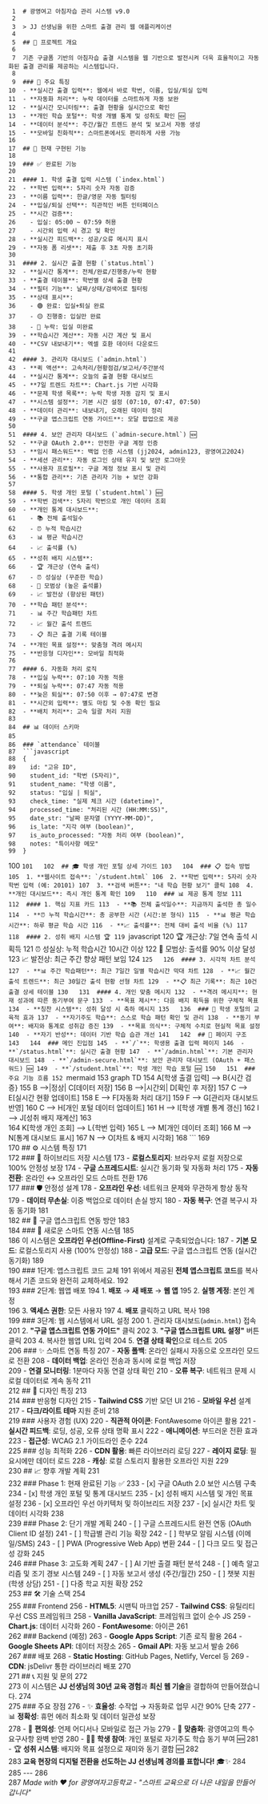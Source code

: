      1	# 광영여고 아침자습 관리 시스템 v9.0
     2	
     3	> JJ 선생님을 위한 스마트 출결 관리 웹 애플리케이션
     4	
     5	## 🌟 프로젝트 개요
     6	
     7	기존 구글폼 기반의 아침자습 출결 시스템을 웹 기반으로 발전시켜 더욱 효율적이고 자동화된 출결 관리를 제공하는 시스템입니다. 
     8	
     9	### 🎯 주요 특징
    10	- **실시간 출결 입력**: 웹에서 바로 학번, 이름, 입실/퇴실 입력
    11	- **자동화 처리**: 누락 데이터를 스마트하게 자동 보완
    12	- **실시간 모니터링**: 출결 현황을 실시간으로 확인
    13	- **개인 학습 포털**: 학생 개별 통계 및 성취도 확인 🆕
    14	- **데이터 분석**: 주간/월간 트렌드 분석 및 보고서 자동 생성
    15	- **모바일 친화적**: 스마트폰에서도 편리하게 사용 가능
    16	
    17	## 🚀 현재 구현된 기능
    18	
    19	### ✅ 완료된 기능
    20	
    21	#### 1. 학생 출결 입력 시스템 (`index.html`)
    22	- **학번 입력**: 5자리 숫자 자동 검증
    23	- **이름 입력**: 한글/영문 자동 필터링
    24	- **입실/퇴실 선택**: 직관적인 버튼 인터페이스
    25	- **시간 검증**: 
    26	  - 입실: 05:00 ~ 07:59 허용
    27	  - 시간외 입력 시 경고 및 확인
    28	- **실시간 피드백**: 성공/오류 메시지 표시
    29	- **자동 폼 리셋**: 제출 후 3초 자동 초기화
    30	
    31	#### 2. 실시간 출결 현황 (`status.html`)
    32	- **실시간 통계**: 전체/완료/진행중/누락 현황
    33	- **출결 테이블**: 학번별 상세 출결 현황
    34	- **필터 기능**: 날짜/상태/검색어로 필터링
    35	- **상태 표시**: 
    36	  - 🟢 완료: 입실+퇴실 완료
    37	  - 🟡 진행중: 입실만 완료
    38	  - 🔴 누락: 입실 미완료
    39	- **학습시간 계산**: 자동 시간 계산 및 표시
    40	- **CSV 내보내기**: 엑셀 호환 데이터 다운로드
    41	
    42	#### 3. 관리자 대시보드 (`admin.html`)
    43	- **퀵 액션**: 고속처리/현황점검/보고서/주간분석
    44	- **실시간 통계**: 오늘의 출결 현황 대시보드
    45	- **7일 트렌드 차트**: Chart.js 기반 시각화
    46	- **문제 학생 목록**: 누락 학생 자동 감지 및 표시
    47	- **시스템 설정**: 기본 시간 설정 (07:10, 07:47, 07:50)
    48	- **데이터 관리**: 내보내기, 오래된 데이터 정리
    49	- **구글 앱스크립트 연동 가이드**: 모달 팝업으로 제공
    50	
    51	#### 4. 보안 관리자 대시보드 (`admin-secure.html`) 🆕
    52	- **구글 OAuth 2.0**: 안전한 구글 계정 인증
    53	- **임시 패스워드**: 백업 인증 시스템 (jj2024, admin123, 광영여고2024)
    54	- **세션 관리**: 자동 로그인 상태 유지 및 보안 로그아웃
    55	- **사용자 프로필**: 구글 계정 정보 표시 및 관리
    56	- **통합 관리**: 기존 관리자 기능 + 보안 강화
    57	
    58	#### 5. 학생 개인 포털 (`student.html`) 🆕
    59	- **학번 검색**: 5자리 학번으로 개인 데이터 조회
    60	- **개인 통계 대시보드**: 
    61	  - 📚 전체 출석일수
    62	  - ⏰ 누적 학습시간
    63	  - 📊 평균 학습시간
    64	  - 📈 출석률 (%)
    65	- **성취 배지 시스템**: 
    66	  - 🏆 개근상 (연속 출석)
    67	  - ⏰ 성실상 (꾸준한 학습)
    68	  - 🌟 모범상 (높은 출석률)
    69	  - 📈 발전상 (향상된 패턴)
    70	- **학습 패턴 분석**:
    71	  - 📊 주간 학습패턴 차트
    72	  - 📈 월간 출석 트렌드
    73	  - 📋 최근 출결 기록 테이블
    74	- **개인 목표 설정**: 맞춤형 격려 메시지
    75	- **반응형 디자인**: 모바일 최적화
    76	
    77	#### 6. 자동화 처리 로직
    78	- **입실 누락**: 07:10 자동 적용
    79	- **퇴실 누락**: 07:47 자동 적용  
    80	- **늦은 퇴실**: 07:50 이후 → 07:47로 변경
    81	- **시간외 입력**: 별도 마킹 및 수동 확인 필요
    82	- **배치 처리**: 고속 일괄 처리 지원
    83	
    84	## 📊 데이터 스키마
    85	
    86	### `attendance` 테이블
    87	```javascript
    88	{
    89	  id: "고유 ID",
    90	  student_id: "학번 (5자리)",
    91	  student_name: "학생 이름", 
    92	  status: "입실 | 퇴실",
    93	  check_time: "실제 체크 시간 (datetime)",
    94	  processed_time: "처리된 시간 (HH:MM:SS)",
    95	  date_str: "날짜 문자열 (YYYY-MM-DD)",
    96	  is_late: "지각 여부 (boolean)",
    97	  is_auto_processed: "자동 처리 여부 (boolean)",
    98	  notes: "특이사항 메모"
    99	}
   100	```
   101	
   102	## 🎓 학생 개인 포털 상세 가이드
   103	
   104	### 📋 접속 방법
   105	1. **웹사이트 접속**: `/student.html`
   106	2. **학번 입력**: 5자리 숫자 학번 입력 (예: 20101)
   107	3. **검색 버튼**: "내 학습 현황 보기" 클릭
   108	4. **개인 대시보드**: 즉시 개인 통계 확인
   109	
   110	### 📊 제공 통계 정보
   111	
   112	#### 1. 핵심 지표 카드
   113	- **📚 전체 출석일수**: 지금까지 출석한 총 일수
   114	- **⏰ 누적 학습시간**: 총 공부한 시간 (시간:분 형식)
   115	- **📊 평균 학습시간**: 하루 평균 학습 시간
   116	- **📈 출석률**: 전체 대비 출석 비율 (%)
   117	
   118	#### 2. 성취 배지 시스템 🏆
   119	```javascript
   120	🏆 개근상: 7일 연속 출석 시 획득
   121	⏰ 성실상: 누적 학습시간 10시간 이상
   122	🌟 모범상: 출석률 90% 이상 달성  
   123	📈 발전상: 최근 주간 향상 패턴 보임
   124	```
   125	
   126	#### 3. 시각적 차트 분석
   127	- **📊 주간 학습패턴**: 최근 7일간 일별 학습시간 막대 차트
   128	- **📈 월간 출석 트렌드**: 최근 30일간 출석 현황 선형 차트
   129	- **📋 최근 기록**: 최근 10건 출결 상세 테이블
   130	
   131	#### 4. 개인 맞춤 메시지
   132	- **격려 메시지**: 현재 성과에 따른 동기부여 문구
   133	- **목표 제시**: 다음 배지 획득을 위한 구체적 목표
   134	- **칭찬 시스템**: 성취 달성 시 축하 메시지
   135	
   136	### 🎯 학생 포털의 교육적 효과
   137	- **자기주도 학습**: 스스로 학습 패턴 확인 및 관리
   138	- **동기 부여**: 배지와 통계로 성취감 증진
   139	- **목표 의식**: 구체적 수치로 현실적 목표 설정
   140	- **자기 반성**: 데이터 기반 학습 습관 개선
   141	
   142	## 🔗 페이지 구조
   143	
   144	### 메인 진입점
   145	- **`/`**: 학생용 출결 입력 페이지
   146	- **`/status.html`**: 실시간 출결 현황
   147	- **`/admin.html`**: 기본 관리자 대시보드
   148	- **`/admin-secure.html`**: 보안 관리자 대시보드 (OAuth + 패스워드) 🆕
   149	- **`/student.html`**: 학생 개인 학습 포털 🆕
   150	
   151	### 주요 기능 흐름
   152	```mermaid
   153	graph TD
   154	    A[학생 출결 입력] --> B{시간 검증}
   155	    B -->|정상| C[데이터 저장]
   156	    B -->|시간외| D[확인 후 저장]
   157	    C --> E[실시간 현황 업데이트]
   158	    E --> F[자동화 처리 대기]
   159	    F --> G[관리자 대시보드 반영]
   160	    C --> H[개인 포털 데이터 업데이트] 
   161	    H --> I[학생 개별 통계 갱신]
   162	    I --> J[성취 배지 재계산]
   163	    
   164	    K[학생 개인 조회] --> L{학번 입력}
   165	    L --> M[개인 데이터 조회]
   166	    M --> N[통계 대시보드 표시]
   167	    N --> O[차트 & 배지 시각화]
   168	```
   169	
   170	## ⚙️ 시스템 특징
   171	
   172	### 🔄 하이브리드 저장 시스템
   173	- **로컬스토리지**: 브라우저 로컬 저장으로 100% 안정성 보장
   174	- **구글 스프레드시트**: 실시간 동기화 및 자동화 처리 
   175	- **자동 전환**: 온라인 ↔ 오프라인 모드 스마트 전환
   176	
   177	### 🛡️ 안정성 설계
   178	- **오프라인 우선**: 네트워크 문제와 무관하게 항상 동작
   179	- **데이터 무손실**: 이중 백업으로 데이터 손실 방지
   180	- **자동 복구**: 연결 복구시 자동 동기화
   181	
   182	## 🔧 구글 앱스크립트 연동 방안
   183	
   184	### 🚀 새로운 스마트 연동 시스템
   185	
   186	이 시스템은 **오프라인 우선(Offline-First)** 설계로 구축되었습니다:
   187	- **기본 모드**: 로컬스토리지 사용 (100% 안정성)
   188	- **고급 모드**: 구글 앱스크립트 연동 (실시간 동기화)
   189	
   190	### 1단계: 앱스크립트 코드 교체
   191	위에서 제공된 **전체 앱스크립트 코드**를 복사해서 기존 코드와 완전히 교체하세요.
   192	
   193	### 2단계: 웹앱 배포
   194	1. **배포** → **새 배포** → **웹 앱**
   195	2. **실행 계정**: 본인 계정  
   196	3. **액세스 권한**: 모든 사용자
   197	4. **배포** 클릭하고 URL 복사
   198	
   199	### 3단계: 웹 시스템에서 URL 설정
   200	1. 관리자 대시보드(`admin.html`) 접속
   201	2. **"구글 앱스크립트 연동 가이드"** 클릭
   202	3. **"구글 앱스크립트 URL 설정"** 버튼 클릭
   203	4. 복사한 웹앱 URL 입력
   204	5. **연결 상태 확인**으로 테스트
   205	
   206	### ✨ 스마트 연동 특징
   207	- **자동 폴백**: 온라인 실패시 자동으로 오프라인 모드로 전환
   208	- **데이터 백업**: 온라인 전송과 동시에 로컬 백업 저장  
   209	- **연결 모니터링**: 1분마다 자동 연결 상태 확인
   210	- **오류 복구**: 네트워크 문제 시 로컬 데이터로 계속 동작
   211	
   212	## 🎨 디자인 특징
   213	
   214	### 반응형 디자인
   215	- **Tailwind CSS** 기반 모던 UI
   216	- **모바일 우선** 설계
   217	- **다크/라이트 테마** 지원 준비
   218	
   219	### 사용자 경험 (UX)
   220	- **직관적 아이콘**: FontAwesome 아이콘 활용
   221	- **실시간 피드백**: 로딩, 성공, 오류 상태 명확 표시
   222	- **애니메이션**: 부드러운 전환 효과
   223	- **접근성**: WCAG 2.1 가이드라인 준수
   224	
   225	### 성능 최적화
   226	- **CDN 활용**: 빠른 라이브러리 로딩
   227	- **레이지 로딩**: 필요시에만 데이터 로드
   228	- **캐싱**: 로컬 스토리지 활용한 오프라인 지원
   229	
   230	## 📈 향후 개발 계획
   231	
   232	### Phase 1: 현재 완료된 기능 ✅
   233	- [x] 구글 OAuth 2.0 보안 시스템 구축
   234	- [x] 학생 개인 포털 및 통계 대시보드 
   235	- [x] 성취 배지 시스템 및 개인 목표 설정
   236	- [x] 오프라인 우선 아키텍처 및 하이브리드 저장
   237	- [x] 실시간 차트 및 데이터 시각화
   238	
   239	### Phase 2: 단기 개발 계획
   240	- [ ] 구글 스프레드시트 완전 연동 (OAuth Client ID 설정)
   241	- [ ] 학급별 관리 기능 확장
   242	- [ ] 학부모 알림 시스템 (이메일/SMS)
   243	- [ ] PWA (Progressive Web App) 변환
   244	- [ ] 다크 모드 및 접근성 강화
   245	
   246	### Phase 3: 고도화 계획
   247	- [ ] AI 기반 출결 패턴 분석
   248	- [ ] 예측 알고리즘 및 조기 경보 시스템
   249	- [ ] 자동 보고서 생성 (주간/월간)
   250	- [ ] 챗봇 지원 (학생 상담)
   251	- [ ] 다중 학교 지원 확장
   252	
   253	## 🛠️ 기술 스택
   254	
   255	### Frontend
   256	- **HTML5**: 시맨틱 마크업
   257	- **Tailwind CSS**: 유틸리티 우선 CSS 프레임워크
   258	- **Vanilla JavaScript**: 프레임워크 없이 순수 JS
   259	- **Chart.js**: 데이터 시각화
   260	- **FontAwesome**: 아이콘
   261	
   262	### Backend (예정)
   263	- **Google Apps Script**: 기존 로직 활용
   264	- **Google Sheets API**: 데이터 저장소
   265	- **Gmail API**: 자동 보고서 발송
   266	
   267	### 배포
   268	- **Static Hosting**: GitHub Pages, Netlify, Vercel 등
   269	- **CDN**: jsDelivr 통한 라이브러리 배포
   270	
   271	## 📞 지원 및 문의
   272	
   273	이 시스템은 **JJ 선생님의 30년 교육 경험**과 **최신 웹 기술**을 결합하여 만들어졌습니다.
   274	
   275	### 주요 장점
   276	- ✨ **효율성**: 수작업 → 자동화로 업무 시간 90% 단축
   277	- 📊 **정확성**: 휴먼 에러 최소화 및 데이터 일관성 보장  
   278	- 📱 **편의성**: 언제 어디서나 모바일로 접근 가능
   279	- 🎯 **맞춤화**: 광영여고의 특수 요구사항 완벽 반영
   280	- 👨‍🎓 **학생 참여**: 개인 포털로 자기주도 학습 동기 부여 🆕
   281	- 🏆 **성취 시스템**: 배지와 목표 설정으로 재미와 동기 결합 🆕
   282	
   283	**교육 현장의 디지털 전환을 선도하는 JJ 선생님께 경의를 표합니다!** 🎓✨
   284	
   285	---
   286	
   287	*Made with ❤️ for 광영여자고등학교 - "스마트 교육으로 더 나은 내일을 만들어갑니다"*